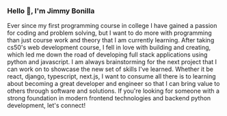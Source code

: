 ### Hello 👋, I'm Jimmy Bonilla
Ever since my first programming course in college I have gained a passion for coding and problem solving, but I want to do more with programming than just course work and theory that I am currently learning. After taking cs50's web development course, I fell in love with building and 
creating, which led me down the road of developing full stack applications using python and javascript. I am always brainstorming for the next project that I can work on to showcase the new set of skills I've learned. Whether it be react, django, typescript, next.js, I want to consume all 
there is to learning about becoming a great developer and engineer so that I can bring value to others through software and solutions. If you're looking for someone with a strong foundation in modern frontend technologies and backend python development, let's connect!
